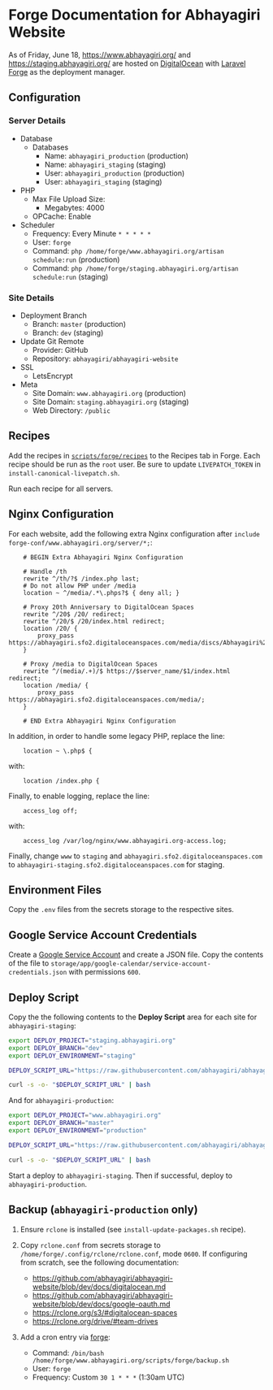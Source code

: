 # Forge Documentation for Abhayagiri Website

As of Friday, June 18, https://www.abhayagiri.org/ and
https://staging.abhayagiri.org/ are hosted on
[DigitalOcean](https://www.digitalocean.com/) with [Laravel
Forge](https://forge.laravel.com/) as the deployment manager.

## Configuration

### Server Details

- Database
    - Databases
        - Name: `abhayagiri_production` (production)
        - Name: `abhayagiri_staging` (staging)
        - User: `abhayagiri_production` (production)
        - User: `abhayagiri_staging` (staging)
- PHP
    - Max File Upload Size:
        - Megabytes: 4000
    - OPCache: Enable
- Scheduler
    - Frequency: Every Minute `* * * * *`
    - User: `forge`
    - Command: `php /home/forge/www.abhayagiri.org/artisan schedule:run` (production)
    - Command: `php /home/forge/staging.abhayagiri.org/artisan schedule:run` (staging)

### Site Details

- Deployment Branch
    - Branch: `master` (production)
    - Branch: `dev` (staging)
- Update Git Remote
    - Provider: GitHub
    - Repository: `abhayagiri/abhayagiri-website`
- SSL
    - LetsEncrypt
- Meta
    - Site Domain: `www.abhayagiri.org` (production)
    - Site Domain: `staging.abhayagiri.org` (staging)
    - Web Directory: `/public`

## Recipes

Add the recipes in [`scripts/forge/recipes`](/scripts/forge/recipes) to the
Recipes tab in Forge. Each recipe should be run as the `root` user.  Be sure to
update `LIVEPATCH_TOKEN` in `install-canonical-livepatch.sh`.

Run each recipe for all servers.

## Nginx Configuration

For each website, add the following extra Nginx configuration after
`include forge-conf/www.abhayagiri.org/server/*;`:

```
    # BEGIN Extra Abhayagiri Nginx Configuration

    # Handle /th
    rewrite ^/th/?$ /index.php last;
    # Do not allow PHP under /media
    location ~ ^/media/.*\.phps?$ { deny all; }

    # Proxy 20th Anniversary to DigitalOcean Spaces
    rewrite ^/20$ /20/ redirect;
    rewrite ^/20/$ /20/index.html redirect;
    location /20/ {
        proxy_pass https://abhayagiri.sfo2.digitaloceanspaces.com/media/discs/Abhayagiri%27s%2020th%20Anniversary/;
    }

    # Proxy /media to DigitalOcean Spaces
    rewrite ^/(media/.+)/$ https://$server_name/$1/index.html redirect;
    location /media/ {
        proxy_pass https://abhayagiri.sfo2.digitaloceanspaces.com/media/;
    }

    # END Extra Abhayagiri Nginx Configuration
```

In addition, in order to handle some legacy PHP, replace the line:

```
    location ~ \.php$ {
```

with:

```
    location /index.php {
```

Finally, to enable logging, replace the line:

```
    access_log off;

```

with:

```
    access_log /var/log/nginx/www.abhayagiri.org-access.log;
```

Finally, change `www` to `staging` and `abhayagiri.sfo2.digitaloceanspaces.com`
to `abhayagiri-staging.sfo2.digitaloceanspaces.com` for staging.

## Environment Files

Copy the `.env` files from the secrets storage to the respective sites.

## Google Service Account Credentials

Create a [Google Service Account](https://github.com/spatie/laravel-google-calendar#how-to-obtain-the-credentials-to-communicate-with-google-calendar)
and create a JSON file. Copy the contents of the file to
`storage/app/google-calendar/service-account-credentials.json` with permissions
`600`.

## Deploy Script

Copy the the following contents to the **Deploy Script** area for each site for
`abhayagiri-staging`:

```sh
export DEPLOY_PROJECT="staging.abhayagiri.org"
export DEPLOY_BRANCH="dev"
export DEPLOY_ENVIRONMENT="staging"

DEPLOY_SCRIPT_URL="https://raw.githubusercontent.com/abhayagiri/abhayagiri-website/$DEPLOY_BRANCH/scripts/forge/deploy.sh"

curl -s -o- "$DEPLOY_SCRIPT_URL" | bash
```

And for `abhayagiri-production`:

```sh
export DEPLOY_PROJECT="www.abhayagiri.org"
export DEPLOY_BRANCH="master"
export DEPLOY_ENVIRONMENT="production"

DEPLOY_SCRIPT_URL="https://raw.githubusercontent.com/abhayagiri/abhayagiri-website/$DEPLOY_BRANCH/scripts/forge/deploy.sh"

curl -s -o- "$DEPLOY_SCRIPT_URL" | bash
```

Start a deploy to `abhayagiri-staging`. Then if successful, deploy to
`abhayagiri-production`.

## Backup (`abhayagiri-production` only)

1. Ensure `rclone` is installed (see `install-update-packages.sh` recipe).

2. Copy `rclone.conf` from secrets storage to
   `/home/forge/.config/rclone/rclone.conf`, mode `0600`. If configuring from
   scratch, see the following documentation:

    - https://github.com/abhayagiri/abhayagiri-website/blob/dev/docs/digitalocean.md
    - https://github.com/abhayagiri/abhayagiri-website/blob/dev/docs/google-oauth.md
    - https://rclone.org/s3/#digitalocean-spaces
    - https://rclone.org/drive/#team-drives

3. Add a cron entry via [forge](https://forge.laravel.com/):

    - Command: `/bin/bash /home/forge/www.abhayagiri.org/scripts/forge/backup.sh`
    - User: `forge`
    - Frequency: Custom `30 1 * * *` (1:30am UTC)
